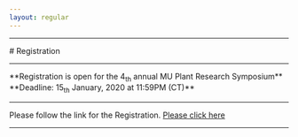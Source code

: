 ```yaml
---
layout: regular
---
```


<hr style="clear: both;" />
# Registration 
<hr style="clear: both;" />
**Registration is open for the 4<sub>th</sub> annual MU Plant Research Symposium** <br />
**Deadline: 15<sub>th</sub> January, 2020 at 11:59PM (CT)**
<hr style="clear: both;" />
Please follow the link for the Registration. <a href="https://docs.google.com/forms/d/1SqtC3UPw-0iWJysukFMbDTpJI2-hpTSw9l7zxAH8e8s/edit" target="_blank"> Please click here
<hr style="clear: both;" />
